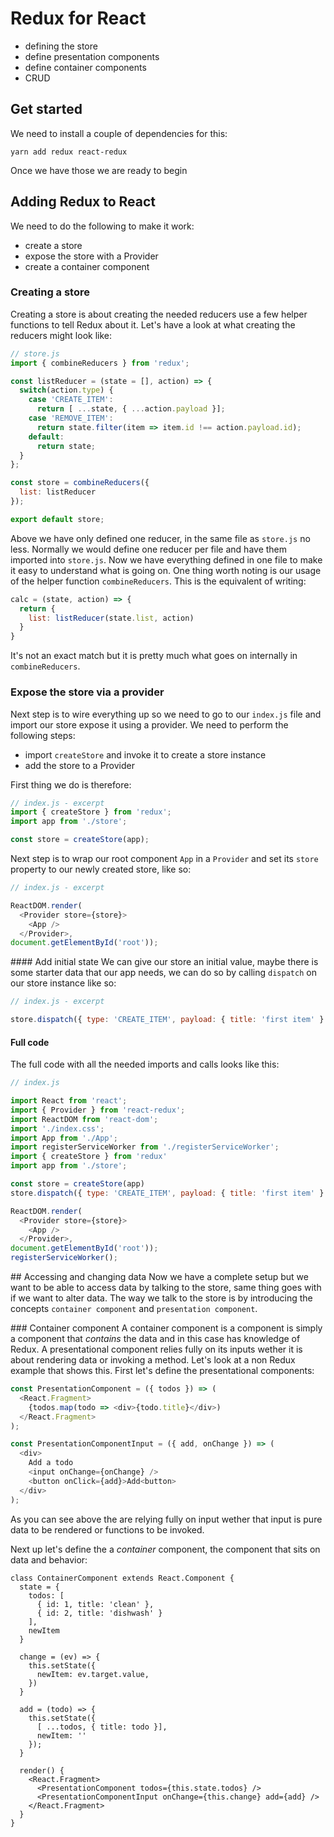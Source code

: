 # Redux for React

* defining the store
* define presentation components
* define container components
* CRUD

## Get started

We need to install a couple of dependencies for this:

```
yarn add redux react-redux
```

Once we have those we are ready to begin

## Adding Redux to React

We need to do the following to make it work:

* create a store
* expose the store with a Provider
* create a container component

### Creating a store

Creating a store is about creating the needed reducers use a few helper functions to tell Redux about it. Let's have a look at what creating the reducers might look like:

```js
// store.js
import { combineReducers } from 'redux';

const listReducer = (state = [], action) => {
  switch(action.type) {
    case 'CREATE_ITEM':
      return [ ...state, { ...action.payload }];
    case 'REMOVE_ITEM':
      return state.filter(item => item.id !== action.payload.id);
    default:
      return state;
  }
};

const store = combineReducers({
  list: listReducer
});

export default store;
```

Above we have only defined one reducer, in the same file as `store.js` no less. Normally we would define one reducer per file and have them imported into `store.js`. Now we have everything defined in one file to make it easy to understand what is going on. One thing worth noting is our usage of the helper function `combineReducers`. This is the equivalent of writing:

```js
calc = (state, action) => {
  return {
    list: listReducer(state.list, action)
  }
}
```

It's not an exact match but it is pretty much what goes on internally in `combineReducers`.

### Expose the store via a provider

Next step is to wire everything up so we need to go to our `index.js` file and import our store expose it using a provider. We need to perform the following steps:
- import `createStore` and invoke it to create a store instance
- add the store to a Provider

First thing we do is therefore:

```js
// index.js - excerpt
import { createStore } from 'redux';
import app from './store';

const store = createStore(app);
```
Next step is to wrap our root component `App` in a `Provider` and set its `store` property to our newly created store, like so:

```js
// index.js - excerpt

ReactDOM.render(
  <Provider store={store}>
    <App />
  </Provider>,
document.getElementById('root'));
```


#### Add initial state
We can give our store an initial value, maybe there is some starter data that our app needs, we can do so by calling `dispatch` on our store instance like so:

```js
// index.js - excerpt

store.dispatch({ type: 'CREATE_ITEM', payload: { title: 'first item' } });
```

#### Full code
The full code with all the needed imports and calls looks like this:

```js
// index.js

import React from 'react';
import { Provider } from 'react-redux';
import ReactDOM from 'react-dom';
import './index.css';
import App from './App';
import registerServiceWorker from './registerServiceWorker';
import { createStore } from 'redux'
import app from './store';

const store = createStore(app)
store.dispatch({ type: 'CREATE_ITEM', payload: { title: 'first item' } });

ReactDOM.render(
  <Provider store={store}>
    <App />
  </Provider>,
document.getElementById('root'));
registerServiceWorker();
```

## Accessing and changing data
Now we have a complete setup but we want to be able to access data by talking to the store, same thing goes with if we want to alter data. The way we talk to the store is by introducing the concepts `container component` and `presentation component`.

### Container component
A container component is a component is simply a component that *contains* the data and in this case has knowledge of Redux. A presentational component relies fully on its inputs wether it is about rendering data or invoking a method. Let's look at a non Redux example that shows this. First let's define the presentational components:

```js
const PresentationComponent = ({ todos }) => (
  <React.Fragment>
    {todos.map(todo => <div>{todo.title}</div>)
  </React.Fragment>
);

const PresentationComponentInput = ({ add, onChange }) => (
  <div>
    Add a todo
    <input onChange={onChange} />
    <button onClick={add}>Add<button>
  </div>
);
```
As you can see above the are relying fully on input wether that input is pure data to be rendered or functions to be invoked.

Next up let's define the a *container* component, the component that sits on data and behavior:

```
class ContainerComponent extends React.Component {
  state = {
    todos: [
      { id: 1, title: 'clean' },
      { id: 2, title: 'dishwash' }
    ],
    newItem
  }
  
  change = (ev) => {
    this.setState({
      newItem: ev.target.value, 
    })
  }
  
  add = (todo) => {
    this.setState({
      [ ...todos, { title: todo }],
      newItem: ''
    });
  }
  
  render() {
    <React.Fragment>
      <PresentationComponent todos={this.state.todos} />
      <PresentationComponentInput onChange={this.change} add={add} />
    </React.Fragment>
  }
}
```



